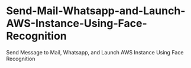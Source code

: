 # Send-Mail-Whatsapp-and-Launch-AWS-Instance-Using-Face-Recognition
Send  Message to Mail, Whatsapp, and Launch AWS Instance Using Face Recognition
